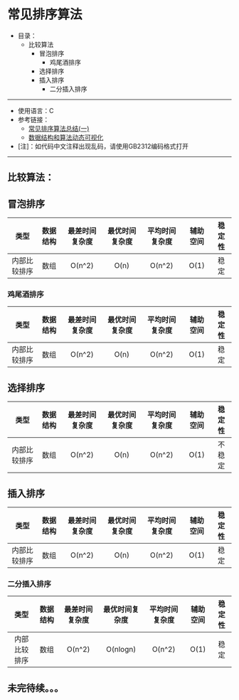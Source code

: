 # 常见排序算法
+ 目录：
   + 比较算法
      + 冒泡排序
         + 鸡尾酒排序
      + 选择排序
      + 插入排序
         + 二分插入排序 
---
+ 使用语言：C
+ 参考链接：
   + [常见排序算法总结(一)](https://www.cnblogs.com/eniac12/p/5329396.html#s32) 
   + [数据结构和算法动态可视化](https://visualgo.net/zh)
+ [注]：如代码中文注释出现乱码，请使用GB2312编码格式打开
---
## 比较算法：
## 冒泡排序
| 类型         | 数据结构 | 最差时间复杂度 | 最优时间复杂度 | 平均时间复杂度 | 辅助空间 | 稳定性 |
| :----------: | :------: | :------------: | :------------: | :------------: | :------: | :----: |
| 内部比较排序 | 数组     | O(n^2)         | O(n)           | O(n^2)         | O(1)     | 稳定   |

### 鸡尾酒排序
| 类型         | 数据结构 | 最差时间复杂度 | 最优时间复杂度 | 平均时间复杂度 | 辅助空间 | 稳定性 |
| :----------: | :------: | :------------: | :------------: | :------------: | :------: | :----: |
| 内部比较排序 | 数组     | O(n^2)         | O(n)           | O(n^2)         | O(1)     | 稳定   |

## 选择排序
| 类型         | 数据结构 | 最差时间复杂度 | 最优时间复杂度 | 平均时间复杂度 | 辅助空间 | 稳定性 |
| :----------: | :------: | :------------: | :------------: | :------------: | :------: | :----: |
| 内部比较排序 | 数组     | O(n^2)         | O(n)           | O(n^2)         | O(1)     | 不稳定 |

## 插入排序
| 类型         | 数据结构 | 最差时间复杂度 | 最优时间复杂度 | 平均时间复杂度 | 辅助空间 | 稳定性 |
| :----------: | :------: | :------------: | :------------: | :------------: | :------: | :----: |
| 内部比较排序 | 数组     | O(n^2)         | O(n)           | O(n^2)         | O(1)     | 稳定   |

### 二分插入排序
| 类型         | 数据结构 | 最差时间复杂度 | 最优时间复杂度 | 平均时间复杂度 | 辅助空间 | 稳定性 |
| :----------: | :------: | :------------: | :------------: | :------------: | :------: | :----: |
| 内部比较排序 | 数组     | O(n^2)         | O(nlogn)           | O(n^2)         | O(1)     | 稳定   |

## 未完待续。。。 